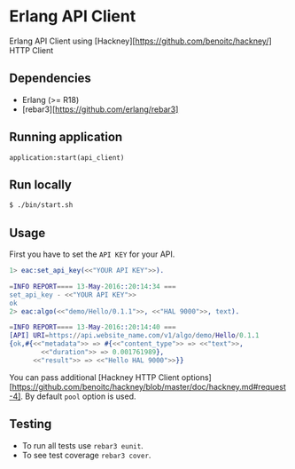 # Erlang API Client

Erlang API Client using [Hackney][https://github.com/benoitc/hackney/] HTTP Client

## Dependencies

* Erlang (>= R18)
* [rebar3][https://github.com/erlang/rebar3]

## Running application

`application:start(api_client)`

## Run locally

```bash
$ ./bin/start.sh
```

## Usage

First you have to set the `API KEY` for your API.

```erlang
1> eac:set_api_key(<<"YOUR API KEY">>).

=INFO REPORT==== 13-May-2016::20:14:34 ===
set_api_key - <<"YOUR API KEY">>
ok
2> eac:algo(<<"demo/Hello/0.1.1">>, <<"HAL 9000">>, text).

=INFO REPORT==== 13-May-2016::20:14:40 ===
[API] URI=https://api.website_name.com/v1/algo/demo/Hello/0.1.1
{ok,#{<<"metadata">> => #{<<"content_type">> => <<"text">>,
        <<"duration">> => 0.001761989},
      <<"result">> => <<"Hello HAL 9000">>}}
```

You can pass additional [Hackney HTTP Client options][https://github.com/benoitc/hackney/blob/master/doc/hackney.md#request-4]. By default `pool` option is used.

## Testing

- To run all tests use `rebar3 eunit`.
- To see test coverage `rebar3 cover`.

